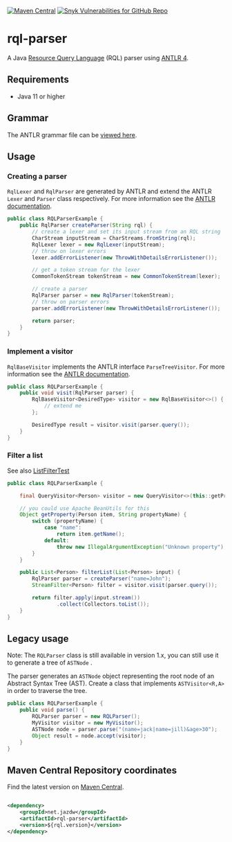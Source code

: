 [![Maven Central](https://img.shields.io/maven-central/v/net.jazdw/rql-parser)](https://search.maven.org/artifact/net.jazdw/rql-parser)
[![Snyk Vulnerabilities for GitHub Repo](https://img.shields.io/snyk/vulnerabilities/github/jazdw/rql-parser)](https://snyk.io/vuln/maven%3Anet.jazdw%3Arql-parser)


# rql-parser

A Java [Resource Query Language](https://github.com/persvr/rql) (RQL) parser using [ANTLR 4](https://www.antlr.org/).

## Requirements

* Java 11 or higher

## Grammar

The ANTLR grammar file can
be [viewed here](https://github.com/jazdw/rql-parser/blob/main/src/main/antlr4/net/jazdw/rql/Rql.g4).

## Usage

### Creating a parser

`RqlLexer` and `RqlParser` are generated by ANTLR and extend the ANTLR `Lexer` and `Parser` class respectively. For more
information see the [ANTLR documentation](https://www.antlr.org/api/Java/).

```java
public class RQLParserExample {
    public RqlParser createParser(String rql) {
        // create a lexer and set its input stream from an RQL string
        CharStream inputStream = CharStreams.fromString(rql);
        RqlLexer lexer = new RqlLexer(inputStream);
        // throw on lexer errors
        lexer.addErrorListener(new ThrowWithDetailsErrorListener());

        // get a token stream for the lexer
        CommonTokenStream tokenStream = new CommonTokenStream(lexer);

        // create a parser
        RqlParser parser = new RqlParser(tokenStream);
        // throw on parser errors
        parser.addErrorListener(new ThrowWithDetailsErrorListener());

        return parser;
    }
}
```

### Implement a visitor

`RqlBaseVisitor` implements the ANTLR interface `ParseTreeVisitor`. For more information see
the [ANTLR documentation](https://www.antlr.org/api/Java/).

```java
public class RQLParserExample {
    public void visit(RqlParser parser) {
        RqlBaseVisitor<DesiredType> visitor = new RqlBaseVisitor<>() {
            // extend me
        };

        DesiredType result = visitor.visit(parser.query());
    }
}
```

### Filter a list

See also
[ListFilterTest](https://github.com/jazdw/rql-parser/blob/main/src/test/java/net/jazdw/rql/parser/ListFilterTest.java)

```java
public class RQLParserExample {

    final QueryVisitor<Person> visitor = new QueryVisitor<>(this::getProperty);

    // you could use Apache BeanUtils for this
    Object getProperty(Person item, String propertyName) {
        switch (propertyName) {
            case "name":
                return item.getName();
            default:
                throw new IllegalArgumentException("Unknown property");
        }
    }

    public List<Person> filterList(List<Person> input) {
        RqlParser parser = createParser("name=John");
        StreamFilter<Person> filter = visitor.visit(parser.query());

        return filter.apply(input.stream())
                .collect(Collectors.toList());
    }
}
```

## Legacy usage

Note: The `RQLParser` class is still available in version 1.x, you can still use it to generate a tree of `ASTNode`
.

The parser generates an `ASTNode` object representing the root node of an Abstract Syntax Tree (AST). Create a class
that implements `ASTVisitor<R,A>` in order to traverse the tree.

````java
public class RQLParserExample {
    public void parse() {
        RQLParser parser = new RQLParser();
        MyVisitor visitor = new MyVisitor();
        ASTNode node = parser.parse("(name=jack|name=jill)&age>30");
        Object result = node.accept(visitor);
    }
}
````

## Maven Central Repository coordinates

Find the latest version on [Maven Central](https://search.maven.org/artifact/net.jazdw/rql-parser).

````xml

<dependency>
    <groupId>net.jazdw</groupId>
    <artifactId>rql-parser</artifactId>
    <version>${rql.version}</version>
</dependency>
````
